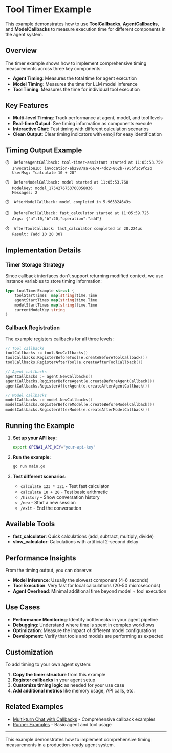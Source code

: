 # Tool Timer Example

This example demonstrates how to use **ToolCallbacks**, **AgentCallbacks**, and **ModelCallbacks** to measure execution time for different components in the agent system.

## Overview

The timer example shows how to implement comprehensive timing measurements across three key components:

- **Agent Timing**: Measures the total time for agent execution
- **Model Timing**: Measures the time for LLM model inference
- **Tool Timing**: Measures the time for individual tool execution

## Key Features

- **Multi-level Timing**: Track performance at agent, model, and tool levels
- **Real-time Output**: See timing information as components execute
- **Interactive Chat**: Test timing with different calculation scenarios
- **Clean Output**: Clear timing indicators with emoji for easy identification

## Timing Output Example

```
⏱️  BeforeAgentCallback: tool-timer-assistant started at 11:05:53.759
   InvocationID: invocation-eb2987aa-6e74-4dc2-862b-795bf1c9fc2b
   UserMsg: "calculate 10 + 20"

⏱️  BeforeModelCallback: model started at 11:05:53.760
   ModelKey: model_1754276753760058036
   Messages: 2

⏱️  AfterModelCallback: model completed in 5.965324643s

⏱️  BeforeToolCallback: fast_calculator started at 11:05:59.725
   Args: {"a":10,"b":20,"operation":"add"}

⏱️  AfterToolCallback: fast_calculator completed in 28.224µs
   Result: {add 10 20 30}
```

## Implementation Details

### Timer Storage Strategy

Since callback interfaces don't support returning modified context, we use instance variables to store timing information:

```go
type toolTimerExample struct {
    toolStartTimes  map[string]time.Time
    agentStartTimes map[string]time.Time
    modelStartTimes map[string]time.Time
    currentModelKey string
}
```

### Callback Registration

The example registers callbacks for all three levels:

```go
// Tool callbacks
toolCallbacks := tool.NewCallbacks()
toolCallbacks.RegisterBeforeTool(e.createBeforeToolCallback())
toolCallbacks.RegisterAfterTool(e.createAfterToolCallback())

// Agent callbacks
agentCallbacks := agent.NewCallbacks()
agentCallbacks.RegisterBeforeAgent(e.createBeforeAgentCallback())
agentCallbacks.RegisterAfterAgent(e.createAfterAgentCallback())

// Model callbacks
modelCallbacks := model.NewCallbacks()
modelCallbacks.RegisterBeforeModel(e.createBeforeModelCallback())
modelCallbacks.RegisterAfterModel(e.createAfterModelCallback())
```

## Running the Example

1. **Set up your API key:**

   ```bash
   export OPENAI_API_KEY="your-api-key"
   ```

2. **Run the example:**

   ```bash
   go run main.go
   ```

3. **Test different scenarios:**
   - `calculate 123 * 321` - Test fast calculator
   - `calculate 10 + 20` - Test basic arithmetic
   - `/history` - Show conversation history
   - `/new` - Start a new session
   - `/exit` - End the conversation

## Available Tools

- **fast_calculator**: Quick calculations (add, subtract, multiply, divide)
- **slow_calculator**: Calculations with artificial 2-second delay

## Performance Insights

From the timing output, you can observe:

- **Model Inference**: Usually the slowest component (4-6 seconds)
- **Tool Execution**: Very fast for local calculations (20-50 microseconds)
- **Agent Overhead**: Minimal additional time beyond model + tool execution

## Use Cases

- **Performance Monitoring**: Identify bottlenecks in your agent pipeline
- **Debugging**: Understand where time is spent in complex workflows
- **Optimization**: Measure the impact of different model configurations
- **Development**: Verify that tools and models are performing as expected

## Customization

To add timing to your own agent system:

1. **Copy the timer structure** from this example
2. **Register callbacks** in your agent setup
3. **Customize timing logic** as needed for your use case
4. **Add additional metrics** like memory usage, API calls, etc.

## Related Examples

- [Multi-turn Chat with Callbacks](../main.go) - Comprehensive callback examples
- [Runner Examples](../../runner/) - Basic agent and tool usage

---

This example demonstrates how to implement comprehensive timing measurements in a production-ready agent system.
